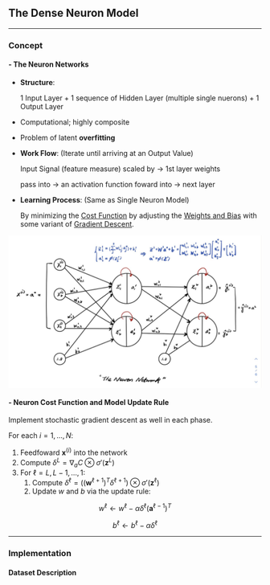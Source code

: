 ## The Dense Neuron Model

---
### **Concept**
#### **- The Neuron Networks**
* **Structure**:

    1 Input Layer + 1 sequence of Hidden Layer (multiple single nuerons) + 1 Output Layer
* Computational; highly composite
* Problem of latent **overfitting**
* **Work Flow**: (Iterate until arriving at an Output Value)

    Input Signal (feature measure) scaled by $\to$ 1st layer weights
    
    pass into $\to$ an activation function foward into $\to$ next layer
* **Learning Process**: (Same as Single Neuron Model)

     By minimizing the <ins>Cost Function</ins> by adjusting the <ins>Weights and Bias</ins> with some variant of <ins>Gradient Descent</ins>.

<p align="center" width="100%">
    <img align="center" src="Img/the_neuron_network.jpg" width="600" />
</p>

#### **- Neuron Cost Function and Model Update Rule**
Implement stochastic gradient descent as well in each phase.

For each $i = 1, ..., N$:
1. Feedfoward $\mathbf{x}^{(i)}$ into the network 
2. Compute $\delta^{L} = \nabla_aC\otimes \sigma'(\mathbf{z}^{L})$
3. For $\ell = L, L-1, \dots, 1$:
    1. Compute $\delta^{\ell} = \big ( (\mathbf{w}^{\ell + 1})^{T} \delta^{\ell + 1} \Big )\otimes \sigma'(\mathbf{z}^{\ell})$
    2. Update $w$ and $b$ via the update rule:
```math
w^{\ell} \leftarrow w^{\ell} - \alpha \delta^{\ell}(\mathbf{a}^{\ell-1})^{T}
```
```math
b^{\ell} \leftarrow b^{\ell} - \alpha \delta^{\ell}
```


---

### **Implementation**

#### **Dataset Description**